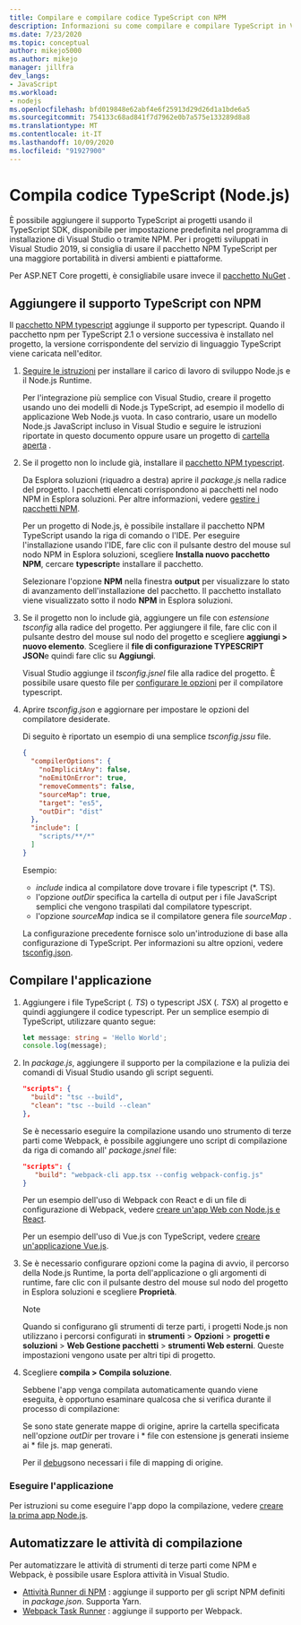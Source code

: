 ```yaml
---
title: Compilare e compilare codice TypeScript con NPM
description: Informazioni su come compilare e compilare TypeScript in Visual Studio.
ms.date: 7/23/2020
ms.topic: conceptual
author: mikejo5000
ms.author: mikejo
manager: jillfra
dev_langs:
- JavaScript
ms.workload:
- nodejs
ms.openlocfilehash: bfd019848e62abf4e6f25913d29d26d1a1bde6a5
ms.sourcegitcommit: 754133c68ad841f7d7962e0b7a575e133289d8a8
ms.translationtype: MT
ms.contentlocale: it-IT
ms.lasthandoff: 10/09/2020
ms.locfileid: "91927900"
---
```

# <a name="compile-typescript-code-nodejs"></a>Compila codice TypeScript (Node.js)

È possibile aggiungere il supporto TypeScript ai progetti usando il TypeScript SDK, disponibile per impostazione predefinita nel programma di installazione di Visual Studio o tramite NPM. Per i progetti sviluppati in Visual Studio 2019, si consiglia di usare il pacchetto NPM TypeScript per una maggiore portabilità in diversi ambienti e piattaforme.

Per ASP.NET Core progetti, è consigliabile usare invece il [pacchetto NuGet](../javascript/compile-typescript-code-nuget.md) .

## <a name="add-typescript-support-using-npm"></a>Aggiungere il supporto TypeScript con NPM

Il [pacchetto NPM typescript](https://www.npmjs.com/package/typescript) aggiunge il supporto per typescript. Quando il pacchetto npm per TypeScript 2.1 o versione successiva è installato nel progetto, la versione corrispondente del servizio di linguaggio TypeScript viene caricata nell'editor.

1. [Seguire le istruzioni](../ide/quickstart-nodejs.md?toc=%252fvisualstudio%252fjavascript%252ftoc.json) per installare il carico di lavoro di sviluppo Node.js e il Node.js Runtime.

   Per l'integrazione più semplice con Visual Studio, creare il progetto usando uno dei modelli di Node.js TypeScript, ad esempio il modello di applicazione Web Node.js vuota. In caso contrario, usare un modello Node.js JavaScript incluso in Visual Studio e seguire le istruzioni riportate in questo documento oppure usare un progetto di [cartella aperta](../javascript/develop-javascript-code-without-solutions-projects.md) .

1. Se il progetto non lo include già, installare il [pacchetto NPM typescript](https://www.npmjs.com/package/typescript).

   Da Esplora soluzioni (riquadro a destra) aprire il *package.js* nella radice del progetto. I pacchetti elencati corrispondono ai pacchetti nel nodo NPM in Esplora soluzioni. Per altre informazioni, vedere [gestire i pacchetti NPM](../javascript/npm-package-management.md).

   Per un progetto di Node.js, è possibile installare il pacchetto NPM TypeScript usando la riga di comando o l'IDE. Per eseguire l'installazione usando l'IDE, fare clic con il pulsante destro del mouse sul nodo NPM in Esplora soluzioni, scegliere **Installa nuovo pacchetto NPM**, cercare **typescript**e installare il pacchetto.

   Selezionare l'opzione **NPM** nella finestra **output** per visualizzare lo stato di avanzamento dell'installazione del pacchetto. Il pacchetto installato viene visualizzato sotto il nodo **NPM** in Esplora soluzioni.

1. Se il progetto non lo include già, aggiungere un file con *estensione tsconfig* alla radice del progetto. Per aggiungere il file, fare clic con il pulsante destro del mouse sul nodo del progetto e scegliere **aggiungi > nuovo elemento**. Scegliere il **file di configurazione TYPESCRIPT JSON**e quindi fare clic su **Aggiungi**.

   Visual Studio aggiunge il *tsconfig.jsnel* file alla radice del progetto. È possibile usare questo file per [configurare le opzioni](https://www.typescriptlang.org/docs/handbook/tsconfig-json.html) per il compilatore typescript.

1. Aprire *tsconfig.json* e aggiornare per impostare le opzioni del compilatore desiderate.

   Di seguito è riportato un esempio di una semplice *tsconfig.jssu* file.

   ```json
   {
     "compilerOptions": {
       "noImplicitAny": false,
       "noEmitOnError": true,
       "removeComments": false,
       "sourceMap": true,
       "target": "es5",
       "outDir": "dist"
     },
     "include": [
       "scripts/**/*"
     ]
   }
   ```

   Esempio:
   - *include* indica al compilatore dove trovare i file typescript (*. TS).
   - l'opzione *outDir* specifica la cartella di output per i file JavaScript semplici che vengono traspilati dal compilatore typescript.
   - l'opzione *sourceMap* indica se il compilatore genera file *sourceMap* .

   La configurazione precedente fornisce solo un'introduzione di base alla configurazione di TypeScript. Per informazioni su altre opzioni, vedere [tsconfig.json](https://www.typescriptlang.org/docs/handbook/tsconfig-json.html).

## <a name="build-the-application"></a>Compilare l'applicazione

1. Aggiungere i file TypeScript (*. TS*) o typescript JSX (*. TSX*) al progetto e quindi aggiungere il codice typescript. Per un semplice esempio di TypeScript, utilizzare quanto segue:

   ```typescript
   let message: string = 'Hello World';
   console.log(message);
   ```

1. In *package.js*, aggiungere il supporto per la compilazione e la pulizia dei comandi di Visual Studio usando gli script seguenti.

   ```json
   "scripts": {
     "build": "tsc --build",
     "clean": "tsc --build --clean"
   },
   ```

   Se è necessario eseguire la compilazione usando uno strumento di terze parti come Webpack, è possibile aggiungere uno script di compilazione da riga di comando all' *package.jsnel* file:

   ```json
   "scripts": {
      "build": "webpack-cli app.tsx --config webpack-config.js"
   }
   ```

   Per un esempio dell'uso di Webpack con React e di un file di configurazione di Webpack, vedere [creare un'app Web con Node.js e React](../javascript/tutorial-nodejs-with-react-and-jsx.md).

   Per un esempio dell'uso di Vue.js con TypeScript, vedere [creare un'applicazione Vue.js](/javascript/create-application-with-vuejs).

1. Se è necessario configurare opzioni come la pagina di avvio, il percorso della Node.js Runtime, la porta dell'applicazione o gli argomenti di runtime, fare clic con il pulsante destro del mouse sul nodo del progetto in Esplora soluzioni e scegliere **Proprietà**.

   >[!NOTE]
   > Quando si configurano gli strumenti di terze parti, i progetti Node.js non utilizzano i percorsi configurati in **strumenti**  >  **Opzioni**  >  **progetti e soluzioni**  >  **Web Gestione pacchetti**  >  **strumenti Web esterni**. Queste impostazioni vengono usate per altri tipi di progetto.

1. Scegliere **compila > Compila soluzione**.

   Sebbene l'app venga compilata automaticamente quando viene eseguita, è opportuno esaminare qualcosa che si verifica durante il processo di compilazione:

   Se sono state generate mappe di origine, aprire la cartella specificata nell'opzione *outDir* per trovare i \* file con estensione js generati insieme ai \* file js. map generati.

   Per il [debug](../javascript/debug-nodejs.md)sono necessari i file di mapping di origine.

### <a name="run-the-application"></a>Eseguire l'applicazione

Per istruzioni su come eseguire l'app dopo la compilazione, vedere [creare la prima app Node.js](/visualstudio/ide/quickstart-nodejs?toc=%2Fvisualstudio%2Fjavascript%2Ftoc.json#run-the-application).

## <a name="automate-build-tasks"></a>Automatizzare le attività di compilazione

Per automatizzare le attività di strumenti di terze parti come NPM e Webpack, è possibile usare Esplora attività in Visual Studio.

- [Attività Runner di NPM](https://marketplace.visualstudio.com/items?itemName=MadsKristensen.NPMTaskRunner) : aggiunge il supporto per gli script NPM definiti in *package.json*. Supporta Yarn.
- [Webpack Task Runner](https://marketplace.visualstudio.com/items?itemName=MadsKristensen.WebPackTaskRunner) : aggiunge il supporto per Webpack.